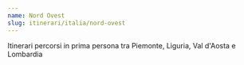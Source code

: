 ```yaml
---
name: Nord Ovest
slug: itinerari/italia/nord-ovest
---
```

Itinerari percorsi in prima persona tra Piemonte, Liguria, Val d'Aosta e Lombardia